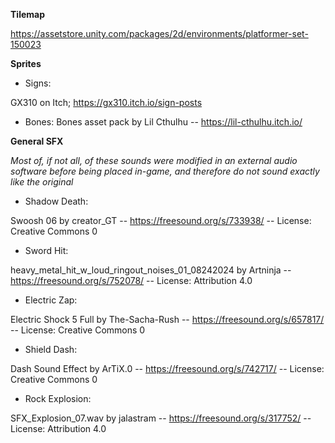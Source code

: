 **Tilemap**

https://assetstore.unity.com/packages/2d/environments/platformer-set-150023

**Sprites**

- Signs:

GX310 on Itch; https://gx310.itch.io/sign-posts

- Bones:
Bones asset pack by Lil Cthulhu -- https://lil-cthulhu.itch.io/ 


**General SFX**

*Most of, if not all, of these sounds were modified in an external audio software before being placed in-game, and therefore do not sound exactly like the original*


- Shadow Death:

Swoosh 06 by creator_GT -- https://freesound.org/s/733938/ -- License: Creative Commons 0


- Sword Hit:

heavy_metal_hit_w_loud_ringout_noises_01_08242024 by Artninja -- https://freesound.org/s/752078/ -- License: Attribution 4.0


- Electric Zap:

Electric Shock 5 Full by The-Sacha-Rush -- https://freesound.org/s/657817/ -- License: Creative Commons 0


- Shield Dash:

Dash Sound Effect by ArTiX.0 -- https://freesound.org/s/742717/ -- License: Creative Commons 0


- Rock Explosion:

SFX_Explosion_07.wav by jalastram -- https://freesound.org/s/317752/ -- License: Attribution 4.0
